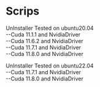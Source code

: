# Scrips 

UnInstaller Tested on ubuntu20.04  
--Cuda 11.1.1 and NvidiaDriver  
--Cuda 11.6.2 and NvidiaDriver  
--Cuda 11.7.1 and NvidiaDriver  
--Cuda 11.8.0 and NvidiaDriver  

UnInstaller Tested on ubuntu22.04  
--Cuda 11.7.1 and NvidiaDriver  
--Cuda 11.8.0 and NvidiaDriver  


